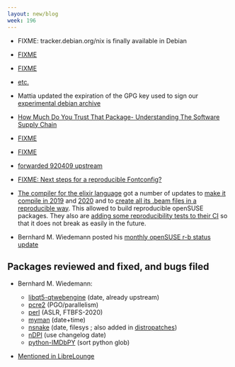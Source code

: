 ```yaml
---
layout: new/blog
week: 196
---
```


* FIXME: tracker.debian.org/nix is finally available in Debian

* [FIXME](https://github.com/pytroll/satpy/pull/579#issuecomment-455991066)

* [FIXME](https://linux.conf.au/schedule/presentation/185/)

* [etc.](https://alioth-lists.debian.net/pipermail/reproducible-builds/Week-of-Mon-20190114/011054.html)

* Mattia updated the expiration of the GPG key used to sign our [experimental debian archive](https://wiki.debian.org/ReproducibleBuilds/ExperimentalToolchain)

* [How Much Do You Trust That Package- Understanding The Software Supply Chain](https://www.youtube.com/watch?v=fnELtqE6mMM)

* [FIXME](https://ssl.engineering.nyu.edu/blog/2019-01-18-in-toto-paris)

* [FIXME](https://2019.linux.conf.au/schedule/presentation/185/)

* [forwarded 920409 upstream](https://github.com/benjsc/splitpatch/pull/10)

* [FIXME: Next steps for a reproducible Fontconfig?](https://lists.freedesktop.org/archives/fontconfig/2019-January/006464.html)

* [The compiler for the elixir language](https://github.com/elixir-lang/elixir) got a number of updates to [make it compile in 2019](https://github.com/elixir-lang/elixir/issues/8702) and [2020](https://github.com/elixir-lang/elixir/pull/8688) and to [create all its .beam files in a reproducible way](https://github.com/elixir-lang/elixir/issues/8689). This allowed to build reproducible openSUSE packages. They also are [adding some reproducibility tests to their CI](https://github.com/elixir-lang/elixir/pull/8701) so that it does not break as easily in the future.

* Bernhard M. Wiedemann posted his [monthly openSUSE r-b status update](https://lists.opensuse.org/opensuse-factory/2019-01/msg00393.html)

## Packages reviewed and fixed, and bugs filed

* Bernhard M. Wiedemann:
    * [libqt5-qtwebengine](https://build.opensuse.org/request/show/667729) (date, already upstream)
    * [pcre2](https://build.opensuse.org/request/show/668144) (PGO/parallelism)
    * [perl](https://build.opensuse.org/request/show/668211) (ASLR, FTBFS-2020)
    * [myman](https://build.opensuse.org/request/show/668574) (date+time)
    * [nsnake](https://build.opensuse.org/request/show/668628) (date, filesys ; also added in [distropatches](https://github.com/distropatches/nSnake))
    * [nDPI](https://github.com/ntop/nDPI/pull/662) (use changelog date)
    * [python-IMDbPY](https://github.com/alberanid/imdbpy/pull/202) (sort python glob)

* [Mentioned in LibreLounge](https://pca.st/1MUC#t=23m00s)
